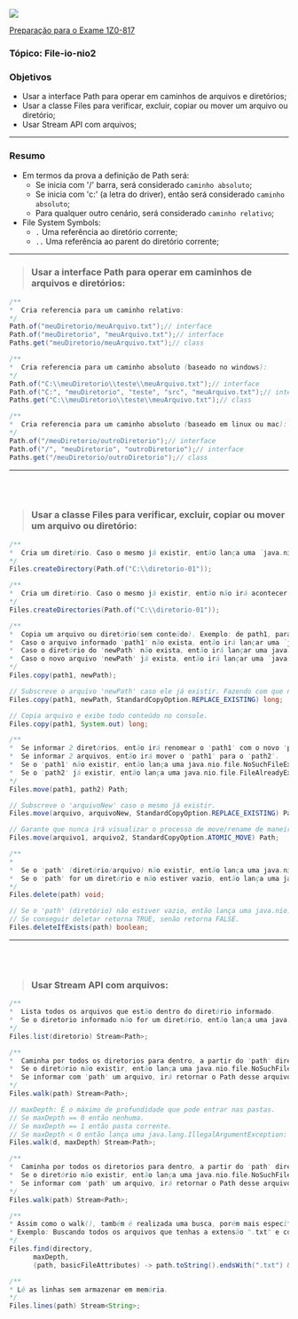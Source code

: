![](https://github.com/ocpjp-study/file-io-nio2/blob/main/ocpjp.png)

[Preparação para o Exame 1Z0-817](https://education.oracle.com/pt_BR/upgrade-ocp-java-6-7-8-to-java-se-11-developer/pexam_1Z0-817)

### Tópico: File-io-nio2
### Objetivos
- Usar a interface Path para operar em caminhos de arquivos e diretórios;
- Usar a classe Files para verificar, excluir, copiar ou mover um arquivo ou diretório;
- Usar Stream API com arquivos;

<hr>

### Resumo
- Em termos da prova a definição de Path será:
  - Se inicia com '/' barra, será considerado `caminho absoluto`;
  - Se inicia com 'c:' (a letra do driver), então será considerado `caminho absoluto`;
  - Para qualquer outro cenário, será considerado `caminho relativo`;
- File System Symbols:
  - `.` Uma referência ao diretório corrente;
  - `..` Uma referência ao parent do diretório corrente;

<hr>

> ### Usar a interface Path para operar em caminhos de arquivos e diretórios:
```java
/**
*  Cria referencia para um caminho relativo:
*/
Path.of("meuDiretorio/meuArquivo.txt");// interface
Path.of("meuDiretorio", "meuArquivo.txt");// interface
Paths.get("meuDiretorio/meuArquivo.txt");// class
```

```java
/**
*  Cria referencia para um caminho absoluto (baseado no windows):
*/
Path.of("C:\\meuDiretorio\\teste\\meuArquivo.txt");// interface
Path.of("C:", "meuDiretorio", "teste", "src", "meuArquivo.txt");// interface
Paths.get("C:\\meuDiretorio\\teste\\meuArquivo.txt");// class
```

```java
/**
*  Cria referencia para um caminho absoluto (baseado em linux ou mac):
*/
Path.of("/meuDiretorio/outroDiretorio");// interface
Path.of("/", "meuDiretorio", "outroDiretorio");// interface
Paths.get("/meuDiretorio/outroDiretorio");// class
```

<hr>
<br/><br/>

> ### Usar a classe Files para verificar, excluir, copiar ou mover um arquivo ou diretório:
```java
/**
*  Cria um diretório. Caso o mesmo já existir, então lança uma `java.nio.file.FileAlreadyExistsException`.
*/
Files.createDirectory(Path.of("C:\\diretorio-01"));
```

```java
/**
*  Cria um diretório. Caso o mesmo já existir, então não irá acontecer nada.
*/
Files.createDirectories(Path.of("C:\\diretorio-01"));
```

```java
/**
*  Copia um arquivo ou diretório(sem conteúdo). Exemplo: de path1, para newPath.
*  Caso o arquivo informado 'path1' não exista, então irá lançar uma `java.nio.file.NoSuchFileException`.
*  Caso o diretório do 'newPath' não exista, então irá lançar uma java.nio.file.NoSuchFileException.
*  Caso o novo arquivo 'newPath' já exista, então irá lançar uma `java.nio.file.FileAlreadyExistsException`.
*/
Files.copy(path1, newPath);

// Subscreve o arquivo 'newPath' caso ele já existir. Fazendo com que não lance mais uma Exception.
Files.copy(path1, newPath, StandardCopyOption.REPLACE_EXISTING) long;

// Copia arquivo e exibe todo conteúdo no console.
Files.copy(path1, System.out) long;
```

```java
/**
*  Se informar 2 diretórios, então irá renomear o 'path1' com o novo 'path2'.
*  Se informar 2 arquivos, então irá mover o 'path1' para o 'path2'.
*  Se o 'path1' não existir, então lança uma java.nio.file.NoSuchFileException.
*  Se o 'path2' já existir, então lança uma java.nio.file.FileAlreadyExistsException.
*/
Files.move(path1, path2) Path;

// Subscreve o 'arquivoNew' caso o mesmo já existir.
Files.move(arquivo, arquivoNew, StandardCopyOption.REPLACE_EXISTING) Path;

// Garante que nunca irá visualizar o processo de move/rename de maneira incompleta.
Files.move(arquivo1, arquivo2, StandardCopyOption.ATOMIC_MOVE) Path;
```

```java
/**
*
*  Se o 'path' (diretório/arquivo) não existir, então lança uma java.nio.file.NoSuchFileException.
*  Se o 'path' for um diretório e não estiver vazio, então lança uma java.nio.file.DirectoryNotEmptyException.
*/
Files.delete(path) void;

// Se o 'path' (diretório) não estiver vazio, então lança uma java.nio.file.DirectoryNotEmptyException.
// Se conseguir deletar retorna TRUE, senão retorna FALSE.
Files.deleteIfExists(path) boolean;
```

<hr>
<br/><br/>

> ### Usar Stream API com arquivos:
```java
/**
*  Lista todos os arquivos que estão dentro do diretório informado.
*  Se o diretorio informado não for um diretório, então lança uma java.nio.file.NotDirectoryException.
*/
Files.list(diretorio) Stream<Path>;
```

```java
/**
*  Caminha por todos os diretorios para dentro, a partir do 'path' diretório informado.
*  Se o diretório não existir, então lança uma java.nio.file.NoSuchFileException.
*  Se informar com 'path' um arquivo, irá retornar o Path desse arquivo.
*/
Files.walk(path) Stream<Path>;

// maxDepth: É o máximo de profundidade que pode entrar nas pastas. 
// Se maxDepth == 0 então nenhuma. 
// Se maxDepth == 1 então pasta corrente. 
// Se maxDepth < 0 então lança uma java.lang.IllegalArgumentException: 'maxDepth' is negative.
Files.walk(d, maxDepth) Stream<Path>;
```

```java
/**
*  Caminha por todos os diretorios para dentro, a partir do 'path' diretório informado.
*  Se o diretório não existir, então lança uma java.nio.file.NoSuchFileException.
*  Se informar com 'path' um arquivo, irá retornar o Path desse arquivo.
*/
Files.walk(path) Stream<Path>;
```

```java
/**
* Assim como o walk(), também é realizada uma busca, porém mais específica.
* Exemplo: Buscando todos os arquivos que tenhas a extensão ".txt" e com um mínimos de tamanho.
*/
Files.find(directory, 
      maxDepth, 
      (path, basicFileAttributes) -> path.toString().endsWith(".txt") && basicFileAttributes.size() > minimoSize) Stream<Path>;
```

```java
/**
* Lê as linhas sem armazenar em memória.
*/
Files.lines(path) Stream<String>;
```
